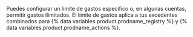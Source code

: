 Puedes configurar un límite de gastos específico o, en algunas cuentas, permitir gastos ilimitados. El límite de gastos aplica a tus excedentes combinados para {% data variables.product.prodname_registry %} y {% data variables.product.prodname_actions %}.
